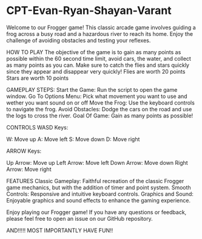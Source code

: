 # CPT-Evan-Ryan-Shayan-Varant
Welcome to our Frogger game! This classic arcade game involves guiding a frog across a busy road and a hazardous river to reach its home. Enjoy the challenge of avoiding obstacles and testing your reflexes.

HOW TO PLAY
The objective of the game is to gain as many points as possible within the 60 second time limit, avoid cars, the water, and collect as many points as you can. Make sure to catch the flies and stars quickly since they appear and disappear very quickly!
Flies are worth 20 points
Stars are worth 10 points

GAMEPLAY STEPS:
Start the Game: Run the script to open the game window.
Go To Options Menu: Pick what movement you want to use and wether you want sound on or off
Move the Frog: Use the keyboard controls to navigate the frog.
Avoid Obstacles: Dodge the cars on the road and use the logs to cross the river.
Goal Of Game: Gain as many points as possible!

CONTROLS
WASD Keys:

W: Move up
A: Move left
S: Move down
D: Move right

ARROW Keys:

Up Arrow: Move up
Left Arrow: Move left
Down Arrow: Move down
Right Arrow: Move right

FEATURES
Classic Gameplay: Faithful recreation of the classic Frogger game mechanics, but with the addition of timer and point system.
Smooth Controls: Responsive and intuitive keyboard controls.
Graphics and Sound: Enjoyable graphics and sound effects to enhance the gaming experience.


Enjoy playing our Frogger game! If you have any questions or feedback, please feel free to open an issue on our GitHub repository.

AND!!!!!
MOST IMPORTANTLY HAVE FUN!!
